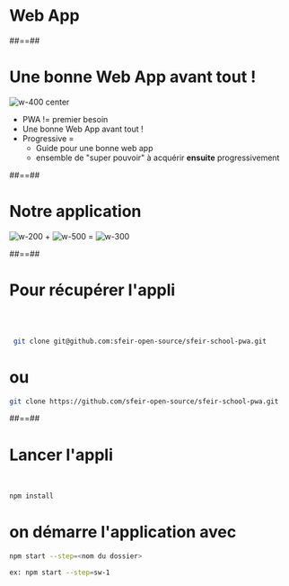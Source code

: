 <!-- .slide: class="transition bg-blue" -->

# Web App

##==##

# Une bonne Web App avant tout !

![w-400 center](./assets/images/ron_harry.png)

- PWA != premier besoin
- Une bonne Web App avant tout !
- Progressive =
  - Guide pour une bonne web app
  - ensemble de "super pouvoir" à acquérir **ensuite** progressivement

##==##

<!-- .slide: class="flex-row" -->

# Notre application

![w-200](./assets/images/vanillajs.png)
<span class="big-text">+</span>
![w-500](./assets/images/material_design.gif)
<span class="big-text">=</span>
![w-300](./assets/images/gabary_phone_sfeirpeople.png)

##==##

<!-- .slide: class="with-code" -->

# Pour récupérer l'appli

<br><br>

```bash
 git clone git@github.com:sfeir-open-source/sfeir-school-pwa.git
```

<!-- .element: class="big-code" -->

# ou

```bash
git clone https://github.com/sfeir-open-source/sfeir-school-pwa.git
```

<!-- .element: class="big-code" -->

##==##

<!-- .slide: class="with-code" -->

# Lancer l'appli

<br>

```bash
npm install
```

<!-- .element: class="big-code" -->

# on démarre l'application avec

```bash
npm start --step=<nom du dossier>

ex: npm start --step=sw-1
```

<!-- .element: class="big-code" -->
